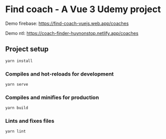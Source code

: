# Find coach - A Vue 3 Udemy project

Demo firebase: <https://find-coach-vuejs.web.app/coaches>

Demo ntl: <https://coach-finder-huynonstop.netlify.app/coaches>

## Project setup

```bash
yarn install
```

### Compiles and hot-reloads for development

```bash
yarn serve
```

### Compiles and minifies for production

```bash
yarn build
```

### Lints and fixes files

```bash
yarn lint
```
